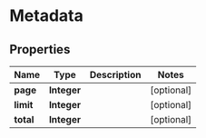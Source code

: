 

# Metadata


## Properties

Name | Type | Description | Notes
------------ | ------------- | ------------- | -------------
**page** | **Integer** |  |  [optional]
**limit** | **Integer** |  |  [optional]
**total** | **Integer** |  |  [optional]



